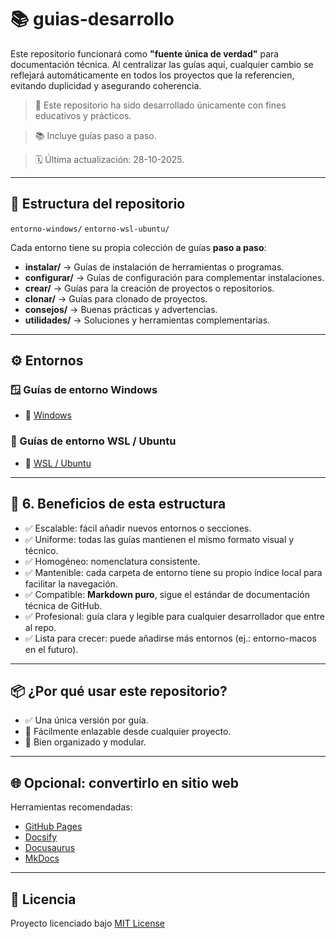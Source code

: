 # 📚 guias-desarrollo

Este repositorio funcionará como **"fuente única de verdad"** para documentación técnica. Al centralizar las guías aquí, cualquier cambio se reflejará automáticamente en todos los proyectos que la referencien, evitando duplicidad y asegurando coherencia.

> 📁 Este repositorio ha sido desarrollado únicamente con fines educativos y prácticos.

> 📚 Incluye guías paso a paso.

> 🗓 Última actualización: 28-10-2025.

---

## 🧭 Estructura del repositorio

`entorno-windows/`
`entorno-wsl-ubuntu/`

Cada entorno tiene su propia colección de guías **paso a paso**:
- **instalar/** → Guías de instalación de herramientas o programas. 
- **configurar/** → Guías de configuración para complementar instalaciones.
- **crear/** → Guías para la creación de proyectos o repositorios.
- **clonar/** → Guías para clonado de proyectos. 
- **consejos/** → Buenas prácticas y advertencias.
- **utilidades/** → Soluciones y herramientas complementarias.

---

## ⚙️ Entornos

### 🪟 Guías de entorno Windows
- 📂 [Windows](https://github.com/tejada1970/guias-desarrollo/blob/master/entorno-windows/README.md)

### 🐧 Guías de entorno WSL / Ubuntu
- 📂 [WSL / Ubuntu](https://github.com/tejada1970/guias-desarrollo/blob/master/entorno-wsl/README.md)

---

## 🧠 6. Beneficios de esta estructura
- ✅ Escalable: fácil añadir nuevos entornos o secciones.
- ✅ Uniforme: todas las guías mantienen el mismo formato visual y técnico.
- ✅ Homogéneo: nomenclatura consistente.
- ✅ Mantenible: cada carpeta de entorno tiene su propio índice local para facilitar la navegación.
- ✅ Compatible: **Markdown puro**, sigue el estándar de documentación técnica de GitHub.
- ✅ Profesional: guía clara y legible para cualquier desarrollador que entre al repo.
- ✅ Lista para crecer: puede añadirse más entornos (ej.: entorno-macos en el futuro).

---

## 📦 ¿Por qué usar este repositorio?
- ✅ Una única versión por guía.
- 🔗 Fácilmente enlazable desde cualquier proyecto.
- 📁 Bien organizado y modular.

---

## 🌐 Opcional: convertirlo en sitio web
Herramientas recomendadas:
- [GitHub Pages](https://pages.github.com/)
- [Docsify](https://docsify.js.org)
- [Docusaurus](https://docusaurus.io)
- [MkDocs](https://www.mkdocs.org/)

---

## 📜 Licencia
Proyecto licenciado bajo [MIT License](LICENSE)
